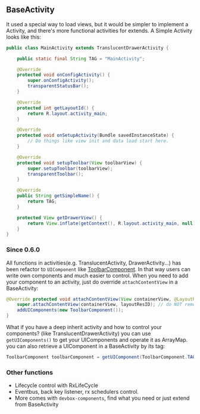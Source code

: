 ## BaseActivity
It used a special way to load views, but it would be simpler to implement a Activity, and there's more functional activities for extends.
A Simple Activity looks like this:

```java
public class MainActivity extends TranslucentDrawerActivity {

    public static final String TAG = "MainActivity";

    @Override
    protected void onConfigActivity() {
        super.onConfigActivity();
        transparentStatusBar();
    }

    @Override
    protected int getLayoutId() {
        return R.layout.activity_main;
    }

    @Override
    protected void onSetupActivity(Bundle savedInstanceState) {
        // Do things like view init and data load start here.
    }

    @Override
    protected void setupToolbar(View toolbarView) {
        super.setupToolbar(toolbarView);
        transparentToolbar();
    }

    @Override
    public String getSimpleName() {
        return TAG;
    }

    protected View getDrawerView() {
        return View.inflate(getContext(), R.layout.activity_main, null);
    }
}

```

### Since 0.6.0
All functions in activities(e.g. TranslucentActivity, DrawerActivity...) has been refactor to ```UIComponent``` like [ToolbarComponent](https://github.com/xxxifan/Devbox2/blob/master/devbox-core/src/main/java/com/xxxifan/devbox/core/base/uicomponent/ToolbarComponent.java).
In that way users can write own components and much easier to control.
When you need to add your component to an activity, just do override ```attachContentView``` in a BaseActivity:

```java
@Override protected void attachContentView(View containerView, @LayoutRes int layoutResID) {
    super.attachContentView(containerView, layoutResID); // do NOT remove this line
    addUIComponents(new ToolbarComponent());
}
```

What if you have a deep inherit activity and how to control your components? (like TranslucentDrawerActivity)
you can use ```getUIComponents()``` to get your UIComponents and operate it as ArrayMap.
you can also retrieve a UIComponent in a BaseActivity by its tag:
```java
ToolbarComponent toolbarComponent = getUIComponent(ToolbarComponent.TAG, ToolbarComponent.class);
```

### Other functions

- Lifecycle control with RxLifeCycle
- Eventbus, back key listener, rx schedulers control.
- More comes with ```devbox-components```, find what you need or just extend from BaseActivity